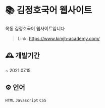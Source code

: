 # 📚 김정호국어 웹사이트
목동 김정호국어 웹사이트입니다
> Link: https://www.kimjh-academy.com/

## 🕰 개발기간
~ 2021.07.15 

## ⚙️ 언어
```HTML``` ```Javascript``` ```CSS```

